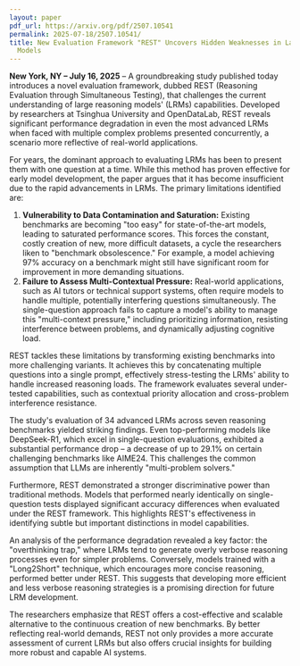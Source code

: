 ```yaml
---
layout: paper
pdf_url: https://arxiv.org/pdf/2507.10541
permalink: 2025-07-18/2507.10541/
title: New Evaluation Framework "REST" Uncovers Hidden Weaknesses in Large Language
  Models
---
```




**New York, NY – July 16, 2025** – A groundbreaking study published today introduces a novel evaluation framework, dubbed REST (Reasoning Evaluation through Simultaneous Testing), that challenges the current understanding of large reasoning models' (LRMs) capabilities. Developed by researchers at Tsinghua University and OpenDataLab, REST reveals significant performance degradation in even the most advanced LRMs when faced with multiple complex problems presented concurrently, a scenario more reflective of real-world applications.

For years, the dominant approach to evaluating LRMs has been to present them with one question at a time. While this method has proven effective for early model development, the paper argues that it has become insufficient due to the rapid advancements in LRMs. The primary limitations identified are:

1.  **Vulnerability to Data Contamination and Saturation:** Existing benchmarks are becoming "too easy" for state-of-the-art models, leading to saturated performance scores. This forces the constant, costly creation of new, more difficult datasets, a cycle the researchers liken to "benchmark obsolescence." For example, a model achieving 97% accuracy on a benchmark might still have significant room for improvement in more demanding situations.
2.  **Failure to Assess Multi-Contextual Pressure:** Real-world applications, such as AI tutors or technical support systems, often require models to handle multiple, potentially interfering questions simultaneously. The single-question approach fails to capture a model's ability to manage this "multi-context pressure," including prioritizing information, resisting interference between problems, and dynamically adjusting cognitive load.

REST tackles these limitations by transforming existing benchmarks into more challenging variants. It achieves this by concatenating multiple questions into a single prompt, effectively stress-testing the LRMs' ability to handle increased reasoning loads. The framework evaluates several under-tested capabilities, such as contextual priority allocation and cross-problem interference resistance.

The study's evaluation of 34 advanced LRMs across seven reasoning benchmarks yielded striking findings. Even top-performing models like DeepSeek-R1, which excel in single-question evaluations, exhibited a substantial performance drop – a decrease of up to 29.1% on certain challenging benchmarks like AIME24. This challenges the common assumption that LLMs are inherently "multi-problem solvers."

Furthermore, REST demonstrated a stronger discriminative power than traditional methods. Models that performed nearly identically on single-question tests displayed significant accuracy differences when evaluated under the REST framework. This highlights REST's effectiveness in identifying subtle but important distinctions in model capabilities.

An analysis of the performance degradation revealed a key factor: the "overthinking trap," where LRMs tend to generate overly verbose reasoning processes even for simpler problems. Conversely, models trained with a "Long2Short" technique, which encourages more concise reasoning, performed better under REST. This suggests that developing more efficient and less verbose reasoning strategies is a promising direction for future LRM development.

The researchers emphasize that REST offers a cost-effective and scalable alternative to the continuous creation of new benchmarks. By better reflecting real-world demands, REST not only provides a more accurate assessment of current LRMs but also offers crucial insights for building more robust and capable AI systems.